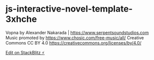 # js-interactive-novel-template-3xhche

Vopna by Alexander Nakarada | https://www.serpentsoundstudios.com
Music promoted by https://www.chosic.com/free-music/all/
Creative Commons CC BY 4.0
https://creativecommons.org/licenses/by/4.0/
 
[Edit on StackBlitz ⚡️](https://stackblitz.com/edit/js-interactive-novel-template-3xhche)